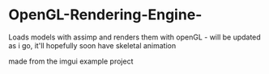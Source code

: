 # OpenGL-Rendering-Engine-
Loads models with assimp and renders them with openGL - will be updated as i go, it'll hopefully soon have skeletal animation

made from the imgui example project
